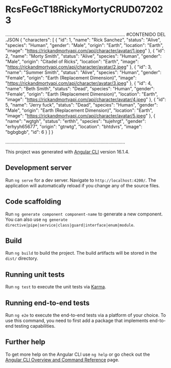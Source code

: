 # RcsFeGcT18RickyMortyCRUD072023

.............................................................................................
#CONTENIDO DEL .JSON
{
  "characters": [
    {
      "id": 1,
      "name": "Rick Sanchez",
      "status": "Alive",
      "species": "Human",
      "gender": "Male",
      "origin": "Earth",
      "location": "Earth",
      "image": "https://rickandmortyapi.com/api/character/avatar/1.jpeg"
    },
    {
      "id": 2,
      "name": "Morty Smith",
      "status": "Alive",
      "species": "Human",
      "gender": "Male",
      "origin": "Citadel of Ricks",
      "location": "Earth",
      "image": "https://rickandmortyapi.com/api/character/avatar/2.jpeg"
    },
    {
      "id": 3,
      "name": "Summer Smith",
      "status": "Alive",
      "species": "Human",
      "gender": "Female",
      "origin": "Earth (Replacement Dimension)",
      "image": "https://rickandmortyapi.com/api/character/avatar/3.jpeg"
    },
    {
      "id": 4,
      "name": "Beth Smith",
      "status": "Dead",
      "species": "Human",
      "gender": "Female",
      "origin": "Earth (Replacement Dimension)",
      "location": "Earth",
      "image": "https://rickandmortyapi.com/api/character/avatar/4.jpeg"
    },
    {
      "id": 5,
      "name": "Jerry fuck",
      "status": "Dead",
      "species": "Human",
      "gender": "Male",
      "origin": "Earth (Replacement Dimension)",
      "location": "Earth",
      "image": "https://rickandmortyapi.com/api/character/avatar/5.jpeg"
    },
    {
      "name": "wgtgh",
      "status": "erthh",
      "species": "tujehrgt",
      "gender": "erhyyh65677",
      "origin": "gtrwtg",
      "location": "bhtdvrs",
      "image": "bgbgbgb",
      "id": 6
    }
  ]
}

.............................................................................................


This project was generated with [Angular CLI](https://github.com/angular/angular-cli) version 16.1.4.

## Development server

Run `ng serve` for a dev server. Navigate to `http://localhost:4200/`. The application will automatically reload if you change any of the source files.

## Code scaffolding

Run `ng generate component component-name` to generate a new component. You can also use `ng generate directive|pipe|service|class|guard|interface|enum|module`.

## Build

Run `ng build` to build the project. The build artifacts will be stored in the `dist/` directory.

## Running unit tests

Run `ng test` to execute the unit tests via [Karma](https://karma-runner.github.io).

## Running end-to-end tests

Run `ng e2e` to execute the end-to-end tests via a platform of your choice. To use this command, you need to first add a package that implements end-to-end testing capabilities.

## Further help

To get more help on the Angular CLI use `ng help` or go check out the [Angular CLI Overview and Command Reference](https://angular.io/cli) page.
